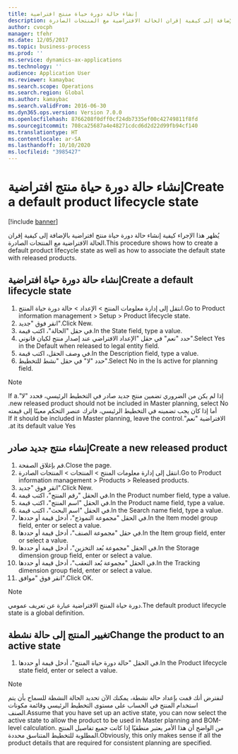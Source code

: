 ```yaml
---
title: إنشاء حالة دورة حياة منتج افتراضية
description: يُظهر هذا الإجراء كيفية إنشاء حالة دورة حياة منتج افتراضية بالإضافة إلى كيفية إقران الحالة الافتراضية مع المنتجات الصادرة.
author: cvocph
manager: tfehr
ms.date: 12/05/2017
ms.topic: business-process
ms.prod: ''
ms.service: dynamics-ax-applications
ms.technology: ''
audience: Application User
ms.reviewer: kamaybac
ms.search.scope: Operations
ms.search.region: Global
ms.author: kamaybac
ms.search.validFrom: 2016-06-30
ms.dyn365.ops.version: Version 7.0.0
ms.openlocfilehash: 8766208f0dff0cf24db7335ef00c42749811f8fd
ms.sourcegitcommit: 708ca25687a4e48271cdcd6d2d22d99fb94cf140
ms.translationtype: HT
ms.contentlocale: ar-SA
ms.lasthandoff: 10/10/2020
ms.locfileid: "3985427"
---
```

# <a name="create-a-default-product-lifecycle-state"></a><span data-ttu-id="16a69-103">إنشاء حالة دورة حياة منتج افتراضية</span><span class="sxs-lookup"><span data-stu-id="16a69-103">Create a default product lifecycle state</span></span>

[!include [banner](../../includes/banner.md)]

<span data-ttu-id="16a69-104">يُظهر هذا الإجراء كيفية إنشاء حالة دورة حياة منتج افتراضية بالإضافة إلى كيفية إقران الحالة الافتراضية مع المنتجات الصادرة.</span><span class="sxs-lookup"><span data-stu-id="16a69-104">This procedure shows how to create a default product lifecycle state as well as how to associate the default state with released products.</span></span>


## <a name="create-a-default-lifecycle-state"></a><span data-ttu-id="16a69-105">إنشاء حالة دورة حياة افتراضية</span><span class="sxs-lookup"><span data-stu-id="16a69-105">Create a default lifecycle state</span></span>
1. <span data-ttu-id="16a69-106">انتقل إلى إدارة معلومات المنتج > الإعداد > حالة دورة حياة المنتج.</span><span class="sxs-lookup"><span data-stu-id="16a69-106">Go to Product information management > Setup > Product lifecycle state.</span></span>
2. <span data-ttu-id="16a69-107">انقر فوق "جديد".</span><span class="sxs-lookup"><span data-stu-id="16a69-107">Click New.</span></span>
3. <span data-ttu-id="16a69-108">في حقل "الحالة"، اكتب قيمة.</span><span class="sxs-lookup"><span data-stu-id="16a69-108">In the State field, type a value.</span></span>
4. <span data-ttu-id="16a69-109">حدد "نعم" في حقل "الإعداد الافتراضي عند إصدار منتج لكيان قانوني‬".‬</span><span class="sxs-lookup"><span data-stu-id="16a69-109">Select Yes in the Default when released to legal entity field.</span></span>
5. <span data-ttu-id="16a69-110">في وصف الحقل، اكتب قيمة.</span><span class="sxs-lookup"><span data-stu-id="16a69-110">In the Description field, type a value.</span></span>
6. <span data-ttu-id="16a69-111">حدد "لا" في حقل "نشط للتخطيط‬".</span><span class="sxs-lookup"><span data-stu-id="16a69-111">Select No in the Is active for planning field.</span></span>

> [!NOTE]
> <span data-ttu-id="16a69-112">إذا لم يكن من الضروري تضمين منتج جديد صادر في التخطيط الرئيسي‬‏‫، فحدد "لا".</span><span class="sxs-lookup"><span data-stu-id="16a69-112">If a new released product should not be included in Master planning, select No.</span></span> <span data-ttu-id="16a69-113">أما إذا كان يجب تضمينه في التخطيط الرئيسي، فاترك عنصر التحكم معينًا إلى قيمته الافتراضية "نعم".</span><span class="sxs-lookup"><span data-stu-id="16a69-113">If it should be included in Master planning, leave the control at its default value Yes.</span></span>  

## <a name="create-a-new-released-product"></a><span data-ttu-id="16a69-114">إنشاء منتج جديد صادر</span><span class="sxs-lookup"><span data-stu-id="16a69-114">Create a new released product</span></span>
1. <span data-ttu-id="16a69-115">قم بإغلاق الصفحة.</span><span class="sxs-lookup"><span data-stu-id="16a69-115">Close the page.</span></span>
2. <span data-ttu-id="16a69-116">انتقل إلى إدارة معلومات المنتج > المنتجات > المنتجات الصادرة.</span><span class="sxs-lookup"><span data-stu-id="16a69-116">Go to Product information management > Products > Released products.</span></span>
3. <span data-ttu-id="16a69-117">انقر فوق "جديد".</span><span class="sxs-lookup"><span data-stu-id="16a69-117">Click New.</span></span>
4. <span data-ttu-id="16a69-118">في الحقل "رقم المنتج"، اكتب قيمة.</span><span class="sxs-lookup"><span data-stu-id="16a69-118">In the Product number field, type a value.</span></span>
5. <span data-ttu-id="16a69-119">في الحقل "اسم المنتج"، اكتب قيمة.</span><span class="sxs-lookup"><span data-stu-id="16a69-119">In the Product name field, type a value.</span></span>
6. <span data-ttu-id="16a69-120">في الحقل "اسم البحث‬"، اكتب قيمة.</span><span class="sxs-lookup"><span data-stu-id="16a69-120">In the Search name field, type a value.</span></span>
7. <span data-ttu-id="16a69-121">في الحقل "مجموعة النموذج"، أدخل قيمة أو حددها.</span><span class="sxs-lookup"><span data-stu-id="16a69-121">In the Item model group field, enter or select a value.</span></span>
8. <span data-ttu-id="16a69-122">في حقل "مجموعة الصنف"، أدخل قيمة أو حددها.</span><span class="sxs-lookup"><span data-stu-id="16a69-122">In the Item group field, enter or select a value.</span></span>
9. <span data-ttu-id="16a69-123">في الحقل "مجموعة بُعد التخزين"، أدخل قيمة أو حددها.</span><span class="sxs-lookup"><span data-stu-id="16a69-123">In the Storage dimension group field, enter or select a value.</span></span>
10. <span data-ttu-id="16a69-124">في الحقل "مجموعة بُعد التعقب"، أدخل قيمة أو حددها.</span><span class="sxs-lookup"><span data-stu-id="16a69-124">In the Tracking dimension group field, enter or select a value.</span></span>
11. <span data-ttu-id="16a69-125">انقر فوق "موافق".</span><span class="sxs-lookup"><span data-stu-id="16a69-125">Click OK.</span></span>

> [!NOTE]
> <span data-ttu-id="16a69-126">دورة حياة المنتج الافتراضية عبارة عن تعريف عمومي.</span><span class="sxs-lookup"><span data-stu-id="16a69-126">The default product lifecycle state is a global definition.</span></span>  

## <a name="change-the-product-to-an-active-state"></a><span data-ttu-id="16a69-127">تغيير المنتج إلى حالة نشطة</span><span class="sxs-lookup"><span data-stu-id="16a69-127">Change the product to an active state</span></span>
1. <span data-ttu-id="16a69-128">في الحقل "حالة دورة حياة المنتج"، أدخل قيمة أو حددها.</span><span class="sxs-lookup"><span data-stu-id="16a69-128">In the Product lifecycle state field, enter or select a value.</span></span>

> [!NOTE]
> <span data-ttu-id="16a69-129">لنفترض أنك قمت بإعداد حالة نشطة، يمكنك الآن تحديد الحالة النشطة للسماح بأن يتم استخدام المنتج في الحساب على مستوى التخطيط الرئيسي وقائمة مكونات الصنف.</span><span class="sxs-lookup"><span data-stu-id="16a69-129">Assume that you have set up an active state, you can now select the active state to allow the product to be used in Master planning and BOM-level calculation.</span></span> <span data-ttu-id="16a69-130">من الواضح أن هذا الأمر يعتبر منطقيًا إذا كانت جميع تفاصيل المنتج المطلوبة للتخطيط المتناسق محددة.</span><span class="sxs-lookup"><span data-stu-id="16a69-130">Obviously, this only makes sense if all the product details that are required for consistent planning are specified.</span></span>  

